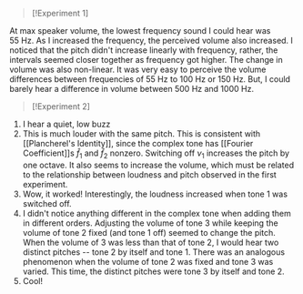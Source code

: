 >[!Experiment 1]

At max speaker volume, the lowest frequency sound I could hear was $55\ \text{Hz}$. As I increased the frequency, the perceived volume also increased. 
I noticed that the pitch didn't increase linearly with frequency, rather, the intervals seemed closer together as frequency got higher. The change in volume was also non-linear. It was very easy to perceive the volume differences between frequencies of $55\ \text{Hz}$ to $100\ \text{Hz}$ or $150\ \text{Hz}$. But, I could barely hear a difference in volume between $500\ \text{Hz}$ and $1000\ \text{Hz}$.

>[!Experiment 2]

1. I hear a quiet, low buzz
2. This is much louder with the same pitch. This is consistent with [[Plancherel's Identity]], since the complex tone has [[Fourier Coefficient]]s $\hat f_{1}$ and $\hat f_{2}$ nonzero. Switching off $\nu_{1}$ increases the pitch by one octave. It also seems to increase the volume, which must be related to the relationship between loudness and pitch observed in the first experiment.
3. Wow, it worked! Interestingly, the loudness increased when tone 1 was switched off.
4. I didn't notice anything different in the complex tone when adding them in different orders. Adjusting the volume of tone 3 while keeping the volume of tone 2 fixed (and tone 1 off) seemed to change the pitch. When the volume of 3 was less than that of tone 2, I would hear two distinct pitches -- tone 2 by itself and tone 1. There was an analogous phenomenon when the volume of tone 2 was fixed and tone 3 was varied. This time, the distinct pitches were tone 3 by itself and tone 2.
5. Cool!


